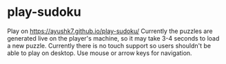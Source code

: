 # play-sudoku
Play on https://ayushk7.github.io/play-sudoku/
Currently the puzzles are generated live on the player's machine, so it may take 3-4 seconds to load a new puzzle.
Currently there is no touch support so users shouldn't be able to play on desktop. Use mouse or arrow keys for navigation. 
